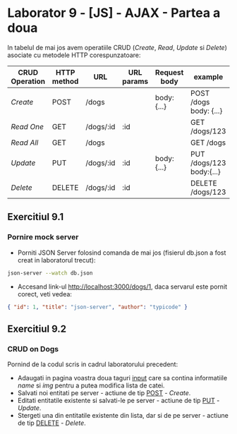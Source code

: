 # Laborator 9 - [JS] - AJAX - Partea a doua
In tabelul de mai jos avem operatiile CRUD (*Create*, *Read*, *Update* si *Delete*) asociate cu metodele HTTP corespunzatoare:

| CRUD Operation | HTTP method  | URL       | URL params | Request body     | example                       |
|----------------|--------------|-----------|------------|------------------|-------------------------------|
| *Create*       | POST         | /dogs     |            | body: {...}      | POST /dogs body: {...}        |
| *Read One*     | GET          | /dogs/:id | :id        |                  | GET /dogs/123                 |
| *Read All*     | GET          | /dogs     |            |                  | GET /dogs                     |
| *Update*       | PUT          | /dogs/:id | :id        | body: {...}      | PUT /dogs/123 body:{...}      |
| *Delete*       | DELETE       | /dogs/:id | :id        |                  | DELETE /dogs/123              |


## Exercitiul 9.1

### Pornire mock server

- Porniti JSON Server folosind comanda de mai jos (fisierul db.json a fost creat in laboratorul trecut):

```bash
json-server --watch db.json
```

- Accesand link-ul [http://localhost:3000/dogs/1](http://localhost:3000/dogs/1), daca servarul este pornit corect, veti vedea:

```json
{ "id": 1, "title": "json-server", "author": "typicode" }
```

## Exercitiul 9.2

### CRUD on Dogs

Pornind de la codul scris in cadrul laboratorului precedent:

- Adaugati in pagina voastra doua taguri [input](https://www.w3schools.com/tags/tag_input.asp) care sa contina informatiile _name_ si _img_ pentru a putea modifica lista de catei.
- Salvati noi entitati pe server - actiune de tip [POST](https://spring.io/understanding/REST#post) - *Create*.
- Editati  entitatile existente si salvati-le pe server - actiune de tip [PUT](https://spring.io/understanding/REST#put) - *Update*.
- Stergeti una din entitatile existente din lista, dar si de pe server - actiune de tip [DELETE](https://spring.io/understanding/REST#delete) - *Delete*.
